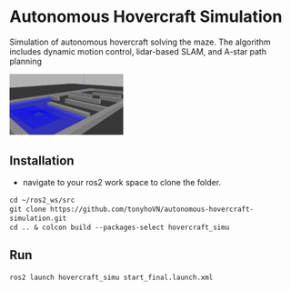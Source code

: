 # Autonomous Hovercraft Simulation
Simulation of autonomous hovercraft solving the maze. The algorithm includes dynamic motion control, lidar-based SLAM, and A-star path planning 

<img src="media/maze.jpg" width="200">

## Installation 
- navigate to your ros2 work space to clone the folder.
```
cd ~/ros2_ws/src
git clone https://github.com/tonyhoVN/autonomous-hovercraft-simulation.git
cd .. & colcon build --packages-select hovercraft_simu
```

## Run
```
ros2 launch hovercraft_simu start_final.launch.xml
```
